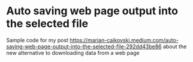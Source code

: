 # Auto saving web page output into the selected file

Sample code for my post https://marian-caikovski.medium.com/auto-saving-web-page-output-into-the-selected-file-292dd43be86 about the new alternative to downloading data from a web page
